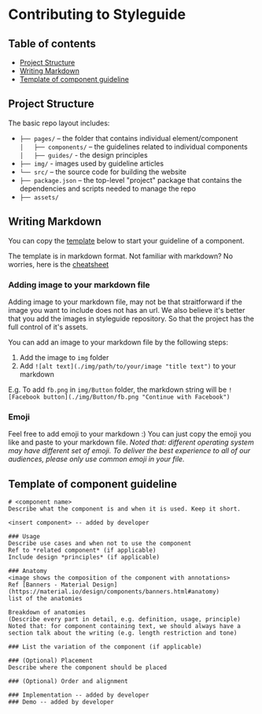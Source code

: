 # Contributing to Styleguide

## Table of contents
- [Project Structure](#project-structure)
- [Writing Markdown](#writing-markdown)
- [Template of component guideline](#template-of-component-guideline)

## Project Structure
The basic repo layout includes:
* `├── pages/` – the folder that contains individual element/component<br>
  `│   ├── components/` – the guidelines related to individual components<br>
  `│   ├── guides/` - the design principles <br>
* `├── img/` - images used by guideline articles <br>
* `└── src/` – the source code for building the website <br>
* `├── package.json` – the top-level "project" package that contains
  the dependencies and scripts needed to manage the repo <br>
* `├── assets/` <br>

## Writing Markdown

You can copy the [template](#template-of-component-guideline) below to start your guideline of a component.

The template is in markdown format. Not familiar with markdown? No worries, here is the [cheatsheet](https://github.com/adam-p/markdown-here/wiki/Markdown-Cheatsheet)

### Adding image to your markdown file
Adding image to your markdown file, may not be that straitforward if the image you want to include does not has an url. We also believe it's better that you add the images in styleguide repository. So that the project has the full control of it's assets. 

You can add an image to your markdown file by the following steps:
1. Add the image to `img` folder
2. Add `![alt text](./img/path/to/your/image "title text")` to your markdown

E.g. To add `fb.png` in `img/Button` folder, the markdown string will be `![Facebook button](./img/Button/fb.png "Continue with Facebook")`

### Emoji
Feel free to add emoji to your markdown :)
You can just copy the emoji you like and paste to your markdown file. *Noted that: different operating system may have different set of emoji. To deliver the best experience to all of our audiences, please only use common emoji in your file.*




## Template of component guideline
```
# <component name>
Describe what the component is and when it is used. Keep it short.

<insert component> -- added by developer

### Usage
Describe use cases and when not to use the component
Ref to *related component* (if applicable)
Include design *principles* (if applicable)

### Anatomy
<image shows the composition of the component with annotations> 
Ref [Banners - Material Design](https://material.io/design/components/banners.html#anatomy)
list of the anatomies

Breakdown of anatomies 
(Describe every part in detail, e.g. definition, usage, principle)
Noted that: for component containing text, we should always have a section talk about the writing (e.g. length restriction and tone)

### List the variation of the component (if applicable)

### (Optional) Placement 
Describe where the component should be placed

### (Optional) Order and alignment

### Implementation -- added by developer
### Demo -- added by developer
```